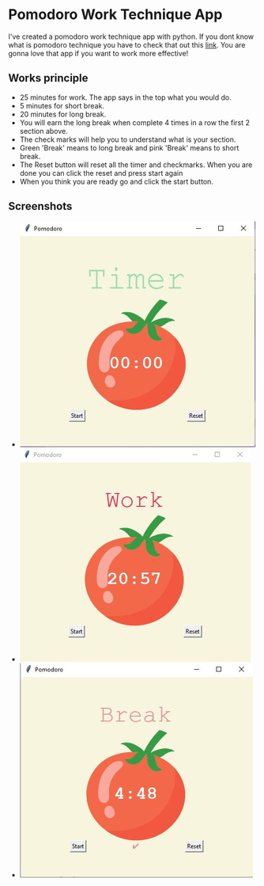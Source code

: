 # Pomodoro Work Technique App
I've created a pomodoro work technique app with python. If you dont know what is pomodoro technique you have to check that out this [link](https://en.wikipedia.org/wiki/Pomodoro_Technique). You are gonna love that app if you want to work more effective!

## Works principle
- 25 minutes for work. The app says in the top what you would do.
- 5 minutes for short break.
- 20 minutes for long break.
- You will earn the long break when complete 4 times in a row the first 2 section above.
- The check marks will help you to understand what is your section.
- Green 'Break' means to long break and pink 'Break' means to short break.
- The Reset button will reset all the timer and checkmarks. When you are done you can click the reset and press start again
- When you think you are ready go and click the start button.

## Screenshots
- ![](https://github.com/eneeesyk/Pomodoro-Work-Technique-App/blob/main/screenshots/pomodoro.JPG)
- ![](https://github.com/eneeesyk/Pomodoro-Work-Technique-App/blob/main/screenshots/pomodoro2.JPG)
- ![](https://github.com/eneeesyk/Pomodoro-Work-Technique-App/blob/main/screenshots/pomodoro3.JPG)
